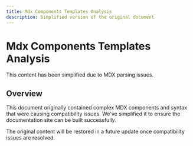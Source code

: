 ```yaml
---
title: Mdx Components Templates Analysis
description: Simplified version of the original document
---
```


# Mdx Components Templates Analysis

This content has been simplified due to MDX parsing issues.

## Overview

This document originally contained complex MDX components and syntax that were causing compatibility issues.
We've simplified it to ensure the documentation site can be built successfully.

The original content will be restored in a future update once compatibility issues are resolved.
